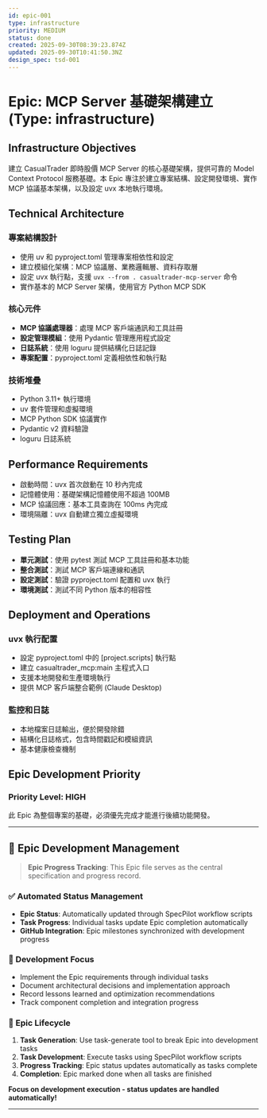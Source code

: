 ```yaml
---
id: epic-001
type: infrastructure
priority: MEDIUM
status: done
created: 2025-09-30T08:39:23.874Z
updated: 2025-09-30T10:41:50.3NZ
design_spec: tsd-001
---
```


# Epic: MCP Server 基礎架構建立 (Type: infrastructure)

## Infrastructure Objectives

建立 CasualTrader 即時股價 MCP Server 的核心基礎架構，提供可靠的 Model Context Protocol 服務基礎。本 Epic 專注於建立專案結構、設定開發環境、實作 MCP 協議基本架構，以及設定 uvx 本地執行環境。

## Technical Architecture

### 專案結構設計

- 使用 uv 和 pyproject.toml 管理專案相依性和設定
- 建立模組化架構：MCP 協議層、業務邏輯層、資料存取層
- 設定 uvx 執行點，支援 `uvx --from . casualtrader-mcp-server` 命令
- 實作基本的 MCP Server 架構，使用官方 Python MCP SDK

### 核心元件

- **MCP 協議處理器**：處理 MCP 客戶端通訊和工具註冊
- **設定管理模組**：使用 Pydantic 管理應用程式設定
- **日誌系統**：使用 loguru 提供結構化日誌記錄
- **專案配置**：pyproject.toml 定義相依性和執行點

### 技術堆疊

- Python 3.11+ 執行環境
- uv 套件管理和虛擬環境
- MCP Python SDK 協議實作
- Pydantic v2 資料驗證
- loguru 日誌系統

## Performance Requirements

- 啟動時間：uvx 首次啟動在 10 秒內完成
- 記憶體使用：基礎架構記憶體使用不超過 100MB
- MCP 協議回應：基本工具查詢在 100ms 內完成
- 環境隔離：uvx 自動建立獨立虛擬環境

## Testing Plan

- **單元測試**：使用 pytest 測試 MCP 工具註冊和基本功能
- **整合測試**：測試 MCP 客戶端連線和通訊
- **設定測試**：驗證 pyproject.toml 配置和 uvx 執行
- **環境測試**：測試不同 Python 版本的相容性

## Deployment and Operations

### uvx 執行配置

- 設定 pyproject.toml 中的 [project.scripts] 執行點
- 建立 casualtrader_mcp:main 主程式入口
- 支援本地開發和生產環境執行
- 提供 MCP 客戶端整合範例 (Claude Desktop)

### 監控和日誌

- 本地檔案日誌輸出，便於開發除錯
- 結構化日誌格式，包含時間戳記和模組資訊
- 基本健康檢查機制

## Epic Development Priority

### Priority Level: HIGH

此 Epic 為整個專案的基礎，必須優先完成才能進行後續功能開發。

---

## 🚀 Epic Development Management

> **Epic Progress Tracking**: This Epic file serves as the central specification and progress record.

### ✅ Automated Status Management

- **Epic Status**: Automatically updated through SpecPilot workflow scripts
- **Task Progress**: Individual tasks update Epic completion automatically
- **GitHub Integration**: Epic milestones synchronized with development progress

### 📝 Development Focus

- Implement the Epic requirements through individual tasks
- Document architectural decisions and implementation approach
- Record lessons learned and optimization recommendations
- Track component completion and integration progress

### 🔄 Epic Lifecycle

1. **Task Generation**: Use task-generate tool to break Epic into development tasks
2. **Task Development**: Execute tasks using SpecPilot workflow scripts
3. **Progress Tracking**: Epic status updates automatically as tasks complete
4. **Completion**: Epic marked done when all tasks are finished

**Focus on development execution - status updates are handled automatically!**

---

